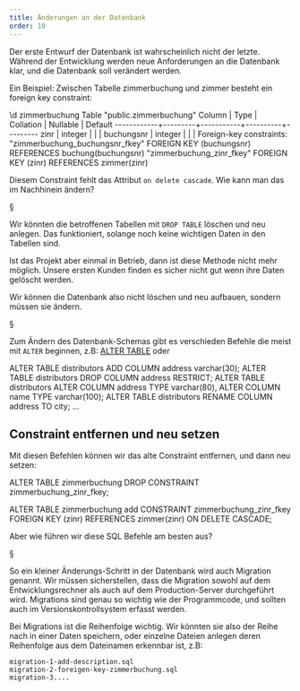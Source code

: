 ```yaml
---
title: Änderungen an der Datenbank
order: 10
---
```


Der erste Entwurf der Datenbank ist wahrscheinlich nicht der letzte.
Während der Entwicklung werden neue Anforderungen an die Datenbank
klar, und die Datenbank soll verändert werden.

Ein Beispiel:  Zwischen Tabelle zimmerbuchung und zimmer besteht ein
foreign key constraint:

<sql caption="ein foreign key constraint">
 \d zimmerbuchung
             Table "public.zimmerbuchung"
   Column   |  Type   | Collation | Nullable | Default
------------+---------+-----------+----------+---------
 zinr       | integer |           |          |
 buchungsnr | integer |           |          |
Foreign-key constraints:
    "zimmerbuchung_buchungsnr_fkey" FOREIGN KEY (buchungsnr) REFERENCES buchung(buchungsnr)
    "zimmerbuchung_zinr_fkey" FOREIGN KEY (zinr) REFERENCES zimmer(zinr)
</sql>

Diesem Constraint fehlt das Attribut `on delete cascade`. Wie kann man
das im Nachhinein ändern?


§

Wir könnten die betroffenen Tabellen mit `DROP TABLE` löschen
und neu anlegen.  Das funktioniert, solange noch keine wichtigen
Daten in den Tabellen sind.

Ist das Projekt aber einmal in Betrieb, dann ist diese Methode
nicht mehr möglich.  Unsere ersten Kunden finden es sicher nicht
gut wenn ihre Daten gelöscht werden.

Wir können die Datenbank also nicht löschen und neu aufbauen,
sondern müssen sie ändern.

§

Zum Ändern des Datenbank-Schemas gibt es verschieden Befehle die meist mit `ALTER`
beginnen, z.B: [ALTER TABLE](https://www.postgresql.org/docs/11/sql-altertable.html)
oder 

<sql>
ALTER TABLE distributors ADD COLUMN address varchar(30);
ALTER TABLE distributors DROP COLUMN address RESTRICT;
ALTER TABLE distributors
    ALTER COLUMN address TYPE varchar(80),
    ALTER COLUMN name TYPE varchar(100);
ALTER TABLE distributors RENAME COLUMN address TO city;
...
</sql>


## Constraint entfernen und neu setzen

Mit diesen Befehlen können wir das alte Constraint entfernen,
und dann neu setzen:

<sql>
ALTER TABLE zimmerbuchung
DROP CONSTRAINT zimmerbuchung_zinr_fkey;

ALTER TABLE zimmerbuchung
add CONSTRAINT zimmerbuchung_zinr_fkey
FOREIGN KEY (zinr) 
REFERENCES zimmer(zinr)
ON DELETE CASCADE;
</sql>

Aber wie führen wir diese SQL Befehle am besten aus?

§

So ein kleiner Änderungs-Schritt in der Datenbank wird auch Migration genannt.
Wir müssen sicherstellen, dass die Migration sowohl auf dem Entwicklungsrechner
als auch auf dem Production-Server durchgeführt wird.
Migrations sind genau so wichtig
wie der Programmcode, und sollten auch im Versionskontrollsystem erfasst werden.

Bei Migrations ist die Reihenfolge wichtig.  Wir könnten sie
also der Reihe nach in einer Daten speichern, oder einzelne Dateien anlegen
deren Reihenfolge aus dem Dateinamen erkennbar ist, z.B:


```
migration-1-add-description.sql
migration-2-foreigen-key-zimmerbuchung.sql
migration-3....
```


